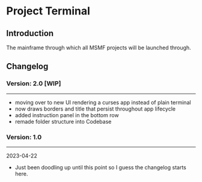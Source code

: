 # Project Terminal

## Introduction

The mainframe through which all MSMF projects will be launched through.

## Changelog

### Version: 2.0 [WIP]

---

+ moving over to new UI rendering a curses app instead of plain terminal
+ now draws borders and title that persist throughout app lifecycle
+ added instruction panel in the bottom row
+ remade folder structure into Codebase

### Version: 1.0

---
2023-04-22

+ Just been doodling up until this point so I guess the changelog starts here.
